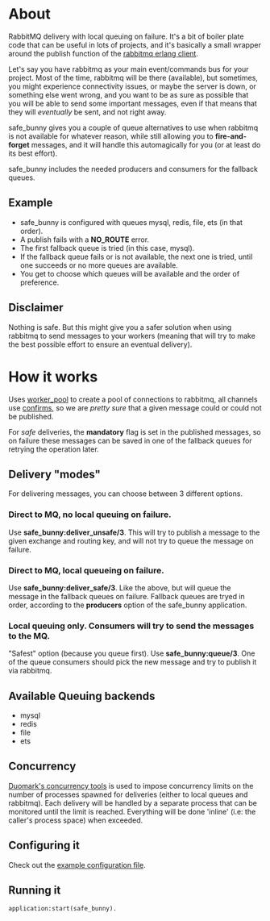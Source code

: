 # About
RabbitMQ delivery with local queuing on failure. It's a bit of boiler plate code
that can be useful in lots of projects, and it's basically a small wrapper around
the publish function of the [rabbitmq erlang client](http://www.rabbitmq.com/erlang-client-user-guide.html).

Let's say you have rabbitmq as your main event/commands bus for your project. Most
of the time, rabbitmq will be there (available), but sometimes, you might experience
connectivity issues, or maybe the server is down, or something else went wrong, 
and you want to be as sure as possible that you will be able to send some important
messages, even if that means that they will *eventually* be sent, and not right away.

safe_bunny gives you a couple of queue alternatives to use when rabbitmq is
not available for whatever reason, while still allowing you to **fire-and-forget**
messages, and it will handle this automagically for you (or at least do its best
effort).

safe_bunny includes the needed producers and consumers for the fallback queues.

## Example

 - safe_bunny is configured with queues mysql, redis, file, ets (in that order).
 - A publish fails with a **NO_ROUTE** error.
 - The first fallback queue is tried (in this case, mysql).
 - If the fallback queue fails or is not available, the next one is tried, until
 one succeeds or no more queues are available.
 - You get to choose which queues will be available and the order of preference.

## Disclaimer
Nothing is safe. But this might give you a safer solution when using rabbitmq
to send messages to your workers (meaning that will try to make the best possible
effort to ensure an eventual delivery).

# How it works
Uses [worker_pool](https://github.com/tigertext/worker_pool) to create a pool
of connections to rabbitmq, all channels use [confirms](http://www.rabbitmq.com/confirms.html), so we are *pretty sure* that a given message could or could not be published.

For *safe* deliveries, the **mandatory** flag is set in the published messages, so
on failure these messages can be saved in one of the fallback queues for
retrying the operation later.

## Delivery "modes"
For delivering messages, you can choose between 3 different options.

### Direct to MQ, no local queuing on failure.
Use **safe_bunny:deliver_unsafe/3**. This will try to publish a message to the
given exchange and routing key, and will not try to queue the message on failure.

### Direct to MQ, local queueing on failure.
Use **safe_bunny:deliver_safe/3**. Like the above, but will queue the message
in the fallback queues on failure. Fallback queues are tryed in order, according
to the **producers** option of the safe_bunny application.

### Local queuing only. Consumers will try to send the messages to the MQ.
"Safest" option (because you queue first). Use **safe_bunny:queue/3**. One of
the queue consumers should pick the new message and try to publish it via rabbitmq.

## Available Queuing backends

 * mysql
 * redis
 * file
 * ets

## Concurrency

[Duomark's concurrency tools](https://github.com/duomark/dk_cxy) is used to
impose concurrency limits on the number of processes spawned for deliveries (either
to local queues and rabbitmq). Each delivery will be handled by a separate process
that can be monitored until the limit is reached. Everything will be done 'inline'
(i.e: the caller's process space) when exceeded.

## Configuring it

Check out the [example configuration file](https://github.com/marcelog/safe_bunny/blob/master/priv/example.config).

## Running it

    application:start(safe_bunny).
